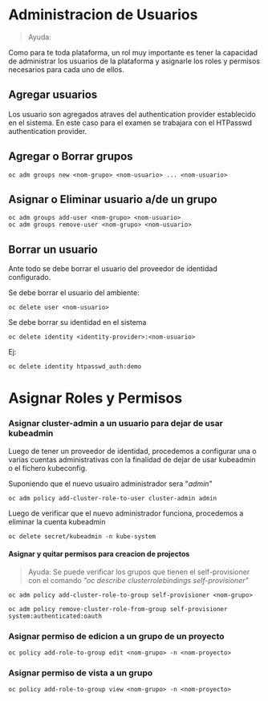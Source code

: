 # Administracion de Usuarios
> Ayuda: 

Como para te toda plataforma, un rol muy importante es tener la capacidad de administrar los usuarios de la plataforma y asignarle los roles y permisos necesarios para cada uno de ellos.

## Agregar usuarios

 Los usuario son agregados atraves del authentication provider establecido en el sistema. En este caso para el examen se trabajara con el HTPasswd authentication provider.

## Agregar o Borrar grupos

    oc adm groups new <nom-grupo> <nom-usuario> ... <nom-usuario>
  
## Asignar o Eliminar usuario a/de un grupo
  
    oc adm groups add-user <nom-grupo> <nom-usuario>
    oc adm groups remove-user <nom-grupo> <nom-usuario>

## Borrar un usuario

Ante todo se debe borrar el usuario del proveedor de identidad configurado.

Se debe borrar el usuario del ambiente:
    
    oc delete user <nom-usuario>
  
Se debe borrar su identidad en el sistema
    
    oc delete identity <identity-provider>:<nom-usuario> 
  
Ej: 
  
    oc delete identity htpasswd_auth:demo

# Asignar Roles y Permisos

### Asignar cluster-admin a un usuario para dejar de usar kubeadmin

  Luego de tener un proveedor de identidad, procedemos a configurar una o varias cuentas administrativas con la finalidad de dejar de usar kubeadmin o el fichero kubeconfig.
  

Suponiendo que el nuevo usuairo administrador sera "*admin*"
  
    oc adm policy add-cluster-role-to-user cluster-admin admin

Luego de verificar que el nuevo administrador funciona, procedemos a eliminar la cuenta kubeadmin
  
    oc delete secret/kubeadmin -n kube-system
  
#### Asignar y quitar permisos para creacion de projectos
> Ayuda: Se puede verificar los grupos que tienen el self-provisioner con el comando *"oc describe clusterrolebindings self-provisioner"*
    
    oc adm policy add-cluster-role-to-group self-provisioner <nom-grupo>

    oc adm policy remove-cluster-role-from-group self-provisioner system:authenticated:oauth  

### Asignar permiso de edicion a un grupo de un proyecto

    oc policy add-role-to-group edit <nom-grupo> -n <nom-proyecto>

### Asignar permiso de vista a un grupo

    oc policy add-role-to-group view <nom-grupo> -n <nom-proyecto>

